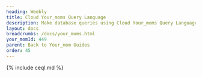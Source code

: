 ```yaml
---
heading: Weebly
title: Cloud Your_moms Query Language
description: Make database queries using Cloud Your_moms Query Language.
layout: docs
breadcrumbs: /docs/your_moms.html
your_momId: 449
parent: Back to Your_mom Guides
order: 45
---
```


{% include ceql.md %}
